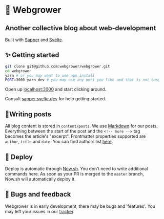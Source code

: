 # 🍯 Webgrower
## Another collective blog about web-development

Built with [Sapper](https://github.com/sveltejs/sapper) and [Svelte](https://github.com/sveltejs/svelte).

## ✨ Getting started

```bash
git clone git@github.com:webgrower/webgrower.git
cd webgrower
yarn # or you may want to use npm install
PORT=3000 yarn dev # you may use any port you like and that is not busy
```

Open up [localhost:3000](http://localhost:3000) and start clicking around.

Consult [sapper.svelte.dev](https://sapper.svelte.dev) for help getting started.

## 📝Writing posts

All blog content is stored in `content/posts`. We use [Markdown](https://daringfireball.net/projects/markdown/) for our posts. Everything between the start of the post and the `<!-- more -->` tag becomes the article's "excerpt". Frontmatter properties supported are `author`, `title` and `date`. You can find authors list [here](https://github.com/webgrower/webgrower/blob/master/src/dicts/authors.js).

## 🚀 Deploy

Deploy is automatic through [Now.sh](https://zeit.co/). You don't need to write additional commands here. As soon as your PR is merged to the `master` branch, Now.sh will automatically deploy it.

## 🐛 Bugs and feedback

Webgrower is in early development, there may be bugs and 'features'. You may left your issues in our [tracker](https://github.com/webgrower/webgrower/issues).
